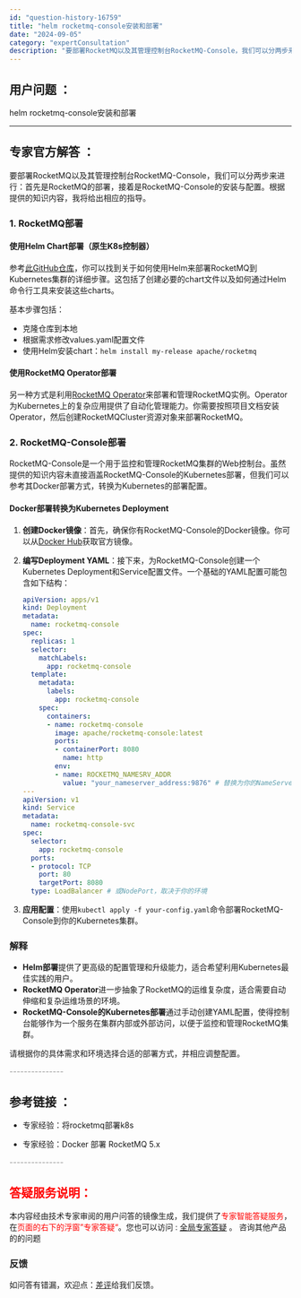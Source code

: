 ```yaml
---
id: "question-history-16759"
title: "helm rocketmq-console安装和部署"
date: "2024-09-05"
category: "expertConsultation"
description: "要部署RocketMQ以及其管理控制台RocketMQ-Console，我们可以分两步来进行：首先是RocketMQ的部署，接着是RocketMQ-Console的安装与配置。根据提供的知识内容，我将给出相应的指导。### 1. RocketMQ部署#### 使用Helm Chart部署（原生K8s"
---
```


## 用户问题 ： 
 helm rocketmq-console安装和部署  

---------------
## 专家官方解答 ：

要部署RocketMQ以及其管理控制台RocketMQ-Console，我们可以分两步来进行：首先是RocketMQ的部署，接着是RocketMQ-Console的安装与配置。根据提供的知识内容，我将给出相应的指导。

### 1. RocketMQ部署

#### 使用Helm Chart部署（原生K8s控制器）

参考[此GitHub仓库](https://github.com/apache/rocketmq-docker/tree/master/rocketmq-k8s-helm)，你可以找到关于如何使用Helm来部署RocketMQ到Kubernetes集群的详细步骤。这包括了创建必要的chart文件以及如何通过Helm命令行工具来安装这些charts。

基本步骤包括：
- 克隆仓库到本地
- 根据需求修改values.yaml配置文件
- 使用Helm安装chart：`helm install my-release apache/rocketmq`

#### 使用RocketMQ Operator部署

另一种方式是利用[RocketMQ Operator](https://github.com/apache/rocketmq-operator)来部署和管理RocketMQ实例。Operator为Kubernetes上的复杂应用提供了自动化管理能力。你需要按照项目文档安装Operator，然后创建RocketMQCluster资源对象来部署RocketMQ。

### 2. RocketMQ-Console部署

RocketMQ-Console是一个用于监控和管理RocketMQ集群的Web控制台。虽然提供的知识内容未直接涵盖RocketMQ-Console的Kubernetes部署，但我们可以参考其Docker部署方式，转换为Kubernetes的部署配置。

#### Docker部署转换为Kubernetes Deployment

1. **创建Docker镜像**：首先，确保你有RocketMQ-Console的Docker镜像。你可以从[Docker Hub](https://hub.docker.com/r/apache/rocketmq-console/)获取官方镜像。

2. **编写Deployment YAML**：接下来，为RocketMQ-Console创建一个Kubernetes Deployment和Service配置文件。一个基础的YAML配置可能包含如下结构：

   ```yaml
   apiVersion: apps/v1
   kind: Deployment
   metadata:
     name: rocketmq-console
   spec:
     replicas: 1
     selector:
       matchLabels:
         app: rocketmq-console
     template:
       metadata:
         labels:
           app: rocketmq-console
       spec:
         containers:
         - name: rocketmq-console
           image: apache/rocketmq-console:latest
           ports:
           - containerPort: 8080
             name: http
           env:
           - name: ROCKETMQ_NAMESRV_ADDR
             value: "your_nameserver_address:9876" # 替换为你的NameServer地址
   ---
   apiVersion: v1
   kind: Service
   metadata:
     name: rocketmq-console-svc
   spec:
     selector:
       app: rocketmq-console
     ports:
     - protocol: TCP
       port: 80
       targetPort: 8080
     type: LoadBalancer # 或NodePort，取决于你的环境
   ```

3. **应用配置**：使用`kubectl apply -f your-config.yaml`命令部署RocketMQ-Console到你的Kubernetes集群。

### 解释

- **Helm部署**提供了更高级的配置管理和升级能力，适合希望利用Kubernetes最佳实践的用户。
- **RocketMQ Operator**进一步抽象了RocketMQ的运维复杂度，适合需要自动伸缩和复杂运维场景的环境。
- **RocketMQ-Console的Kubernetes部署**通过手动创建YAML配置，使得控制台能够作为一个服务在集群内部或外部访问，以便于监控和管理RocketMQ集群。

请根据你的具体需求和环境选择合适的部署方式，并相应调整配置。


<font color="#949494">---------------</font> 


## 参考链接 ：

* 专家经验：将rocketmq部署k8s 
 
 * 专家经验：Docker 部署 RocketMQ 5.x 


 <font color="#949494">---------------</font> 
 


## <font color="#FF0000">答疑服务说明：</font> 

本内容经由技术专家审阅的用户问答的镜像生成，我们提供了<font color="#FF0000">专家智能答疑服务</font>，在<font color="#FF0000">页面的右下的浮窗”专家答疑“</font>。您也可以访问 : [全局专家答疑](https://answer.opensource.alibaba.com/docs/intro) 。 咨询其他产品的的问题

### 反馈
如问答有错漏，欢迎点：[差评](https://ai.nacos.io/user/feedbackByEnhancerGradePOJOID?enhancerGradePOJOId=16779)给我们反馈。
